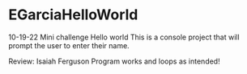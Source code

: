 # EGarciaHelloWorld
10-19-22
Mini challenge Hello world
This is a console project that will prompt the user to enter their name.

Review: Isaiah Ferguson Program works and loops as intended!
